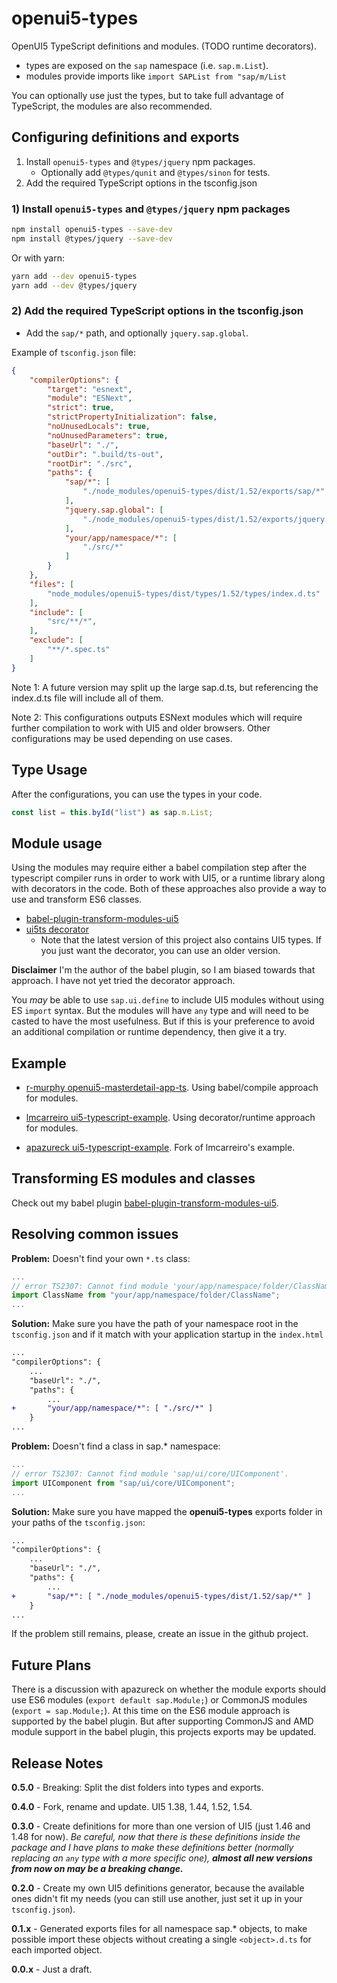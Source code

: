 # openui5-types

OpenUI5 TypeScript definitions and modules.
(TODO runtime decorators).

- types are exposed on the `sap` namespace (i.e. `sap.m.List`).
- modules provide imports like `import SAPList from "sap/m/List`

You can optionally use just the types, but to take full advantage of TypeScript, the modules are also recommended.

## Configuring definitions and exports

1. Install `openui5-types` and `@types/jquery` npm packages.
    - Optionally add `@types/qunit` and `@types/sinon` for tests.
2. Add the required TypeScript options in the tsconfig.json

### 1) Install `openui5-types` and `@types/jquery` npm packages

```sh
npm install openui5-types --save-dev
npm install @types/jquery --save-dev
```

Or with yarn:

```sh
yarn add --dev openui5-types
yarn add --dev @types/jquery
```

### 2) Add the required TypeScript options in the tsconfig.json

- Add the `sap/*` path, and optionally `jquery.sap.global`.

Example of `tsconfig.json` file:

```json
{
    "compilerOptions": {
        "target": "esnext",
        "module": "ESNext",
        "strict": true,
        "strictPropertyInitialization": false,
        "noUnusedLocals": true,
        "noUnusedParameters": true,
        "baseUrl": "./",
        "outDir": ".build/ts-out",
        "rootDir": "./src",
        "paths": {
            "sap/*": [
                "./node_modules/openui5-types/dist/1.52/exports/sap/*"
            ],
            "jquery.sap.global": [
                "./node_modules/openui5-types/dist/1.52/exports/jquery.sap.global.d.ts"
            ],
            "your/app/namespace/*": [
                "./src/*"
            ]
        }
    },
    "files": [
        "node_modules/openui5-types/dist/types/1.52/types/index.d.ts"
    ],
    "include": [
        "src/**/*",
    ],
    "exclude": [
        "**/*.spec.ts"
    ]
}
```

Note 1: A future version may split up the large sap.d.ts, but referencing the index.d.ts file will include all of them.

Note 2: This configurations outputs ESNext modules which will require further compilation to work with UI5 and older browsers. Other configurations may be used depending on use cases.

## Type Usage

After the configurations, you can use the types in your code.

```ts
const list = this.byId("list") as sap.m.List;
```

## Module usage

Using the modules may require either a babel compilation step after the typescript compiler runs in order to work with UI5, or a runtime library along with decorators in the code. Both of these approaches also provide a way to use and transform ES6 classes.

- [babel-plugin-transform-modules-ui5](https://github.com/r-murphy/babel-plugin-transform-modules-ui5)
- [ui5ts decorator](https://github.com/lmcarreiro/ui5ts)
  - Note that the latest version of this project also contains UI5 types. If you just want the decorator, you can use an older version.

**Disclaimer** I'm the author of the babel plugin, so I am biased towards that approach. I have not yet tried the decorator approach.

You *may* be able to use `sap.ui.define` to include UI5 modules without using ES `import` syntax. But the modules will have `any` type and will need to be casted to have the most usefulness. But if this is your preference to avoid an additional compilation or runtime dependency, then give it a try.

## Example

- [r-murphy openui5-masterdetail-app-ts](https://github.com/r-murphy/openui5-masterdetail-app-ts). Using babel/compile approach for modules.

- [lmcarreiro ui5-typescript-example](https://github.com/lmcarreiro/ui5-typescript-example). Using decorator/runtime approach for modules.

- [apazureck ui5-typescript-example](https://github.com/apazureck/ui5-typescript-example). Fork of lmcarreiro's example.

## Transforming ES modules and classes

Check out my babel plugin [babel-plugin-transform-modules-ui5](https://github.com/r-murphy/babel-plugin-transform-modules-ui5).

## Resolving common issues

**Problem:** Doesn't find your own `*.ts` class:

```typescript
...
// error TS2307: Cannot find module 'your/app/namespace/folder/ClassName'.
import ClassName from "your/app/namespace/folder/ClassName";
...
```

**Solution:** Make sure you have the path of your namespace root in the `tsconfig.json` and if it match with your application startup in the `index.html`

```diff
...
"compilerOptions": {
    ...
    "baseUrl": "./",
    "paths": {
        ...
+       "your/app/namespace/*": [ "./src/*" ]
    }
...
```

**Problem:** Doesn't find a class in sap.* namespace:

```typescript
...
// error TS2307: Cannot find module 'sap/ui/core/UIComponent'.
import UIComponent from "sap/ui/core/UIComponent";
...
```

**Solution:** Make sure you have mapped the **openui5-types** exports folder in your paths of the `tsconfig.json`:

```diff
...
"compilerOptions": {
    ...
    "baseUrl": "./",
    "paths": {
        ...
+       "sap/*": [ "./node_modules/openui5-types/dist/1.52/sap/*" ]
    }
...
```

If the problem still remains, please, create an issue in the github project.

## Future Plans

There is a discussion with apazureck on whether the module exports should use ES6 modules (`export default sap.Module;`) or CommonJS modules (`export = sap.Module;`). At this time on the ES6 module approach is supported by the babel plugin. But after supporting CommonJS and AMD module support in the babel plugin, this projects exports may be updated.

## Release Notes

**0.5.0** - Breaking: Split the dist folders into types and exports.

**0.4.0** - Fork, rename and update. UI5 1.38, 1.44, 1.52, 1.54.

**0.3.0** - Create definitions for more than one version of UI5 (just 1.46 and 1.48 for now). *Be careful, now that there is these definitions inside the package and I have plans to make these definitions better (normally replacing an `any` type with a more specific one), **almost all new versions from now on may be a breaking change.***

**0.2.0** - Create my own UI5 definitions generator, because the available ones didn't fit my needs (you can still use another, just set it up in your `tsconfig.json`).

**0.1.x** - Generated exports files for all namespace sap.* objects, to make possible import these objects without creating a single `<object>.d.ts` for each imported object.

**0.0.x** - Just a draft.
